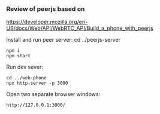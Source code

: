 ### Review of peerjs based on
https://developer.mozilla.org/en-US/docs/Web/API/WebRTC_API/Build_a_phone_with_peerjs


Install and run peer server:
cd ../peerjs-server
```
npm i
npm start
```

Run dev sever:
```
cd ../web-phone
npx http-server -p 3000
```

Open two separate browser windows:
```
http://127.0.0.1:3000/
```